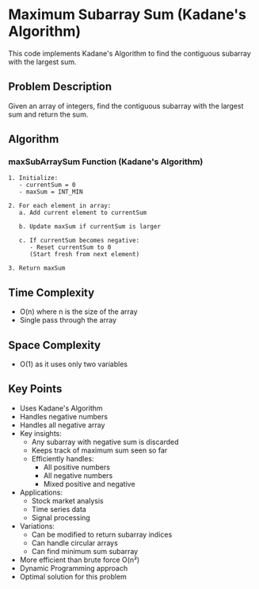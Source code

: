 # Maximum Subarray Sum (Kadane's Algorithm)

This code implements Kadane's Algorithm to find the contiguous subarray with the largest sum.

## Problem Description
Given an array of integers, find the contiguous subarray with the largest sum and return the sum.

## Algorithm

### maxSubArraySum Function (Kadane's Algorithm)
```pseudocode
1. Initialize:
   - currentSum = 0
   - maxSum = INT_MIN

2. For each element in array:
   a. Add current element to currentSum
   
   b. Update maxSum if currentSum is larger
   
   c. If currentSum becomes negative:
      - Reset currentSum to 0
      (Start fresh from next element)

3. Return maxSum
```

## Time Complexity
- O(n) where n is the size of the array
- Single pass through the array

## Space Complexity
- O(1) as it uses only two variables

## Key Points
- Uses Kadane's Algorithm
- Handles negative numbers
- Handles all negative array
- Key insights:
  * Any subarray with negative sum is discarded
  * Keeps track of maximum sum seen so far
  * Efficiently handles:
    - All positive numbers
    - All negative numbers
    - Mixed positive and negative
- Applications:
  * Stock market analysis
  * Time series data
  * Signal processing
- Variations:
  * Can be modified to return subarray indices
  * Can handle circular arrays
  * Can find minimum sum subarray
- More efficient than brute force O(n²)
- Dynamic Programming approach
- Optimal solution for this problem
